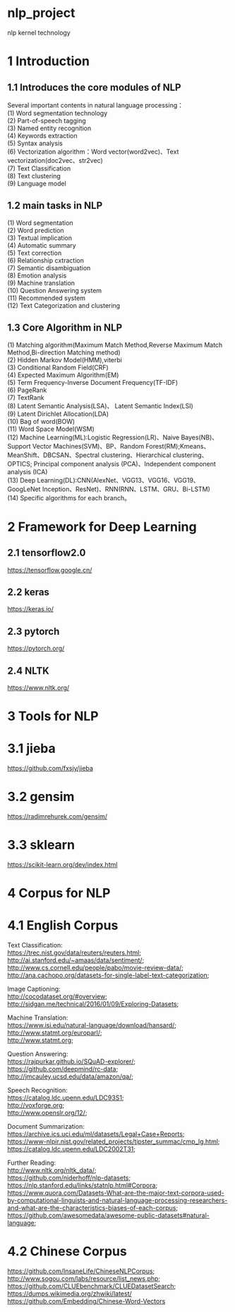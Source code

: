 # nlp_project  
  nlp kernel technology  
# 1 Introduction    
## 1.1 Introduces the core modules of NLP   
  Several important contents in natural language processing：    
(1)   Word segmentation technology    
(2)   Part-of-speech tagging    
(3)   Named entity recognition    
(4)   Keywords extraction    
(5)   Syntax analysis    
(6)   Vectorization algorithm：Word vector(word2vec)、Text vectorization(doc2vec、str2vec)       
(7)   Text Classification   
(8)   Text clustering   
(9)   Language model   
## 1.2 main tasks in NLP   
(1)  Word segmentation      
(2)  Word prediction      
(3)  Textual implication     
(4)  Automatic summary      
(5)  Text correction     
(6)  Relationship cxtraction     
(7)  Semantic disambiguation     
(8)  Emotion analysis     
(9)  Machine translation      
(10) Question Answering system    
(11) Recommended system    
(12) Text Categorization and clustering     
## 1.3 Core Algorithm in NLP    
(1) Matching algorithm(Maximum Match Method,Reverse Maximum Match Method,Bi-direction Matching method)     
(2) Hidden Markov Model(HMM),viterbi   
(3) Conditional Random Field(CRF)   
(4) Expected Maximum Algorithm(EM)   
(5) Term Frequency-Inverse Document Frequency(TF-IDF)    
(6) PageRank   
(7) TextRank    
(8) Latent Semantic Analysis(LSA)、 Latent Semantic Index(LSI)        
(9) Latent Dirichlet Allocation(LDA)     
(10) Bag of word(BOW)     
(11) Word Space Model(WSM)   
(12) Machine Learning(ML):Logistic Regression(LR)、Naive Bayes(NB)、Support Vector Machines(SVM)、BP、Random Forest(RM);Kmeans、MeanShift、DBCSAN、Spectral clustering、Hierarchical clustering、OPTICS; Principal component analysis (PCA)、Independent component analysis (ICA)   
(13) Deep Learning(DL):CNN(AlexNet、VGG13、VGG16、VGG19、GoogLeNet Inception、ResNet)、RNN(RNN、LSTM、GRU、Bi-LSTM)     
(14) Specific algorithms for each branch。
# 2 Framework for Deep Learning
## 2.1 tensorflow2.0    
https://tensorflow.google.cn/
## 2.2 keras   
https://keras.io/
## 2.3 pytorch    
https://pytorch.org/
## 2.4 NLTK
https://www.nltk.org/
# 3 Tools for NLP
# 3.1 jieba
https://github.com/fxsjy/jieba
# 3.2 gensim
https://radimrehurek.com/gensim/
# 3.3 sklearn 
https://scikit-learn.org/dev/index.html
# 4 Corpus  for NLP 
# 4.1 English Corpus   
Text Classification:    
	https://trec.nist.gov/data/reuters/reuters.html;   
	http://ai.stanford.edu/~amaas/data/sentiment/;     
	http://www.cs.cornell.edu/people/pabo/movie-review-data/;    
	http://ana.cachopo.org/datasets-for-single-label-text-categorization;  

Image Captioning:   
	http://cocodataset.org/#overview;    
	http://sidgan.me/technical/2016/01/09/Exploring-Datasets;    

Machine Translation:    
	https://www.isi.edu/natural-language/download/hansard/;   
	http://www.statmt.org/europarl/;   
	http://www.statmt.org;   

Question Answering:    
	https://rajpurkar.github.io/SQuAD-explorer/;    
	https://github.com/deepmind/rc-data;   
	http://jmcauley.ucsd.edu/data/amazon/qa/;    

Speech Recognition:   
	https://catalog.ldc.upenn.edu/LDC93S1;   
	http://voxforge.org;   
	http://www.openslr.org/12/;    


Document Summarization:        
	https://archive.ics.uci.edu/ml/datasets/Legal+Case+Reports;   
	https://www-nlpir.nist.gov/related_projects/tipster_summac/cmp_lg.html;   
	https://catalog.ldc.upenn.edu/LDC2002T31;    
	
Further Reading:      
	http://www.nltk.org/nltk_data/;    
	https://github.com/niderhoff/nlp-datasets;   
	https://nlp.stanford.edu/links/statnlp.html#Corpora;    
	https://www.quora.com/Datasets-What-are-the-major-text-corpora-used-by-computational-linguists-and-natural-language-processing-researchers-and-what-are-the-characteristics-biases-of-each-corpus;     
	https://github.com/awesomedata/awesome-public-datasets#natural-language;    
# 4.2 Chinese Corpus  
https://github.com/InsaneLife/ChineseNLPCorpus;    
http://www.sogou.com/labs/resource/list_news.php;   
https://github.com/CLUEbenchmark/CLUEDatasetSearch;   
https://dumps.wikimedia.org/zhwiki/latest/  
https://github.com/Embedding/Chinese-Word-Vectors
	
	
	
		








	
